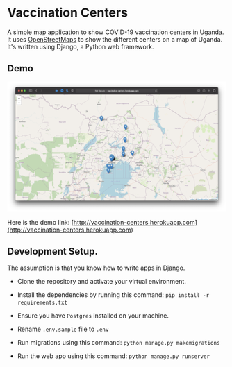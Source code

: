 # Vaccination Centers
A simple map application to show COVID-19 vaccination centers in Uganda. It uses [OpenStreetMaps](https://openstreetmap.org/) to show the different centers on a map of Uganda. It's written using Django, a Python web framework.

## Demo
![](/docs/screenshot.png)

Here is the demo link: [http://vaccination-centers.herokuapp.com](http://vaccination-centers.herokuapp.com)

## Development Setup. 
The assumption is that you know how to write apps in Django. 

- Clone the repository and activate your virtual environment. 

- Install the dependencies by running this command: `pip install -r requirements.txt`

- Ensure you have `Postgres` installed on your machine. 

- Rename `.env.sample` file to `.env`

- Run migrations using this command: `python manage.py makemigrations`

- Run the web app using this command: `python manage.py runserver`
